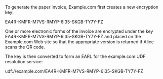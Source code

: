 To generate the paper invoice, Example.com first creates a new encryption key:

EA4R-KMFR-M7VS-RMYP-6I35-SKGB-TY7Y-FZ

One or more electronic forms of the invoice are encrypted under the key 
EA4R-KMFR-M7VS-RMYP-6I35-SKGB-TY7Y-FZ and placed on the Example.com Web site so that 
the appropriate version is returned if Alice scans the QR code.

The key is then converted to form an EARL for the example.com UDF resolution service:

udf://example.com/EA4R-KMFR-M7VS-RMYP-6I35-SKGB-TY7Y-FZ
